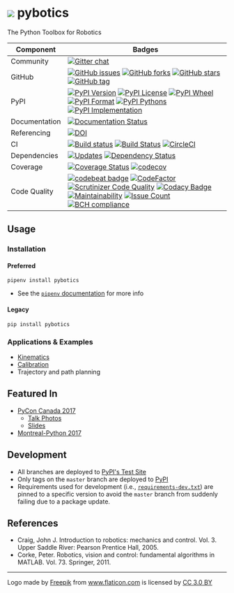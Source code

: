 # ![](https://raw.githubusercontent.com/nnadeau/pybotics/master/media/robotic-arm.png) pybotics
The Python Toolbox for Robotics

|Component|Badges|
|---|---|
|Community|[![Gitter chat](https://badges.gitter.im/pybotics.png)](https://gitter.im/pybotics)|
|GitHub|[![GitHub issues](https://img.shields.io/github/issues/nnadeau/pybotics.svg)](https://github.com/nnadeau/pybotics/issues) [![GitHub forks](https://img.shields.io/github/forks/nnadeau/pybotics.svg)](https://github.com/nnadeau/pybotics/network) [![GitHub stars](https://img.shields.io/github/stars/nnadeau/pybotics.svg)](https://github.com/nnadeau/pybotics/stargazers) [![GitHub tag](https://img.shields.io/github/tag/nnadeau/pybotics.svg?maxAge=2592000?style=flat-square)](https://github.com/nnadeau/pybotics/releases)|
|PyPI|[![PyPI Version](https://img.shields.io/pypi/v/pybotics.svg)](https://pypi.python.org/pypi/pybotics) [![PyPI License](https://img.shields.io/pypi/l/pybotics.svg)](https://pypi.python.org/pypi/pybotics) [![PyPI Wheel](https://img.shields.io/pypi/wheel/pybotics.svg)](https://pypi.python.org/pypi/pybotics) [![PyPI Format](https://img.shields.io/pypi/format/pybotics.svg)](https://pypi.python.org/pypi/pybotics) [![PyPI Pythons](https://img.shields.io/pypi/pyversions/pybotics.svg)](https://pypi.python.org/pypi/pybotics) [![PyPI Implementation](https://img.shields.io/pypi/implementation/pybotics.svg)](https://pypi.python.org/pypi/pybotics)|
|Documentation|[![Documentation Status](https://readthedocs.org/projects/pybotics/badge/?version=latest)](http://pybotics.readthedocs.io/en/latest/?badge=latest)|
|Referencing|[![DOI](https://zenodo.org/badge/66797360.svg)](https://zenodo.org/badge/latestdoi/66797360)|
|CI|[![Build status](https://ci.appveyor.com/api/projects/status/jrtdgcttn2mpx33u?svg=true)](https://ci.appveyor.com/project/nnadeau/pybotics) [![Build Status](https://travis-ci.org/nnadeau/pybotics.svg?branch=master)](https://travis-ci.org/nnadeau/pybotics) [![CircleCI](https://circleci.com/gh/nnadeau/pybotics/tree/master.svg?style=svg)](https://circleci.com/gh/nnadeau/pybotics/tree/master)|
|Dependencies|[![Updates](https://pyup.io/repos/github/nnadeau/pybotics/shield.svg)](https://pyup.io/repos/github/nnadeau/pybotics/) [![Dependency Status](https://dependencyci.com/github/nnadeau/pybotics/badge)](https://dependencyci.com/github/nnadeau/pybotics)|
|Coverage|[![Coverage Status](https://coveralls.io/repos/github/nnadeau/pybotics/badge.svg?branch=master)](https://coveralls.io/github/nnadeau/pybotics?branch=master) [![codecov](https://codecov.io/gh/nnadeau/pybotics/branch/master/graph/badge.svg)](https://codecov.io/gh/nnadeau/pybotics)|
|Code Quality|[![codebeat badge](https://codebeat.co/badges/0496b010-0e01-401a-975f-852dfdc04860)](https://codebeat.co/projects/github-com-nnadeau-pybotics-master) [![CodeFactor](https://www.codefactor.io/repository/github/nnadeau/pybotics/badge)](https://www.codefactor.io/repository/github/nnadeau/pybotics) [![Scrutinizer Code Quality](https://scrutinizer-ci.com/g/nnadeau/pybotics/badges/quality-score.png?b=master)](https://scrutinizer-ci.com/g/nnadeau/pybotics/?branch=master) [![Codacy Badge](https://api.codacy.com/project/badge/Grade/9d4f77b167874a049e97731181e2b53a)](https://www.codacy.com/app/nicholas-nadeau/pybotics?utm_source=github.com&amp;utm_medium=referral&amp;utm_content=nnadeau/pybotics&amp;utm_campaign=Badge_Grade) [![Maintainability](https://api.codeclimate.com/v1/badges/b690bb604feee3da0d2c/maintainability)](https://codeclimate.com/github/nnadeau/pybotics/maintainability) [![Issue Count](https://codeclimate.com/github/nnadeau/pybotics/badges/issue_count.svg)](https://codeclimate.com/github/nnadeau/pybotics) [![BCH compliance](https://bettercodehub.com/edge/badge/nnadeau/pybotics?branch=master)](https://bettercodehub.com/)|

## Usage
### Installation
#### Preferred
```
pipenv install pybotics
```
- See the [`pipenv` documentation](https://docs.pipenv.org/) for more info

#### Legacy
```
pip install pybotics
```

### Applications & Examples
- [Kinematics](https://pybotics.readthedocs.io/en/latest/examples/modules.html)
- [Calibration](https://pybotics.readthedocs.io/en/latest/examples/modules.html)
- Trajectory and path planning

## Featured In
- [PyCon Canada 2017](https://2017.pycon.ca/schedule/53/)
  - [Talk Photos](https://500px.com/nicholasnadeau/galleries/pycon-canada-2017)
  - [Slides](https://github.com/nnadeau/pycon-canada-2017)
- [Montreal-Python 2017](https://www.youtube.com/watch?v=wgKoGA69YXQ)

## Development
- All branches are deployed to [PyPI's Test Site](https://testpypi.python.org/pypi/pybotics/)
- Only tags on the `master` branch are deployed to [PyPI](https://pypi.org/project/pybotics/)
- Requirements used for development (i.e., [`requirements-dev.txt`](https://github.com/nnadeau/pybotics/blob/master/requirements-dev.txt)) are pinned to a specific version to avoid the `master` branch from suddenly failing due to a package update.

## References
- Craig, John J. Introduction to robotics: mechanics and control. Vol. 3. Upper Saddle River: Pearson Prentice Hall, 2005.
- Corke, Peter. Robotics, vision and control: fundamental algorithms in MATLAB. Vol. 73. Springer, 2011.

---
<div>Logo made by <a href="http://www.freepik.com" title="Freepik">Freepik</a> from <a href="http://www.flaticon.com" title="Flaticon">www.flaticon.com</a> is licensed by <a href="http://creativecommons.org/licenses/by/3.0/" title="Creative Commons BY 3.0" target="_blank">CC 3.0 BY</a></div>
